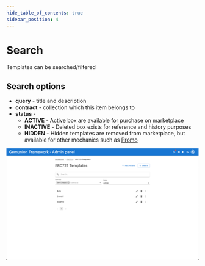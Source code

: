 ```yaml
---
hide_table_of_contents: true
sidebar_position: 4
---
```


# Search

Templates can be searched/filtered

## Search options

- **query** - title and description
- **contract** - collection which this item belongs to
- **status** -
    - **ACTIVE** - Active box are available for purchase on marketplace
    - **INACTIVE** - Deleted box exists for reference and history purposes
    - **HIDDEN** - Hidden templates are removed from marketplace, but available for other mechanics such as [Promo](/admin/mechanics-simple/promo/)


![ERC721 template search](/img/admin/hierarchy/erc721/template_search.png)
